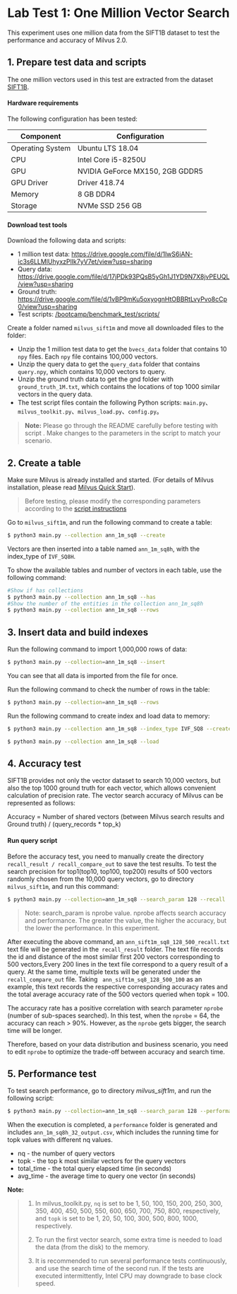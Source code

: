 # Lab Test 1: One Million Vector Search

This experiment uses one million data from the SIFT1B dataset to test the performance and accuracy of Milvus 2.0.

## 1. Prepare test data and scripts

The one million vectors used in this test are extracted from the dataset [SIFT1B](http://corpus-texmex.irisa.fr/).

#### Hardware requirements

The following configuration has been tested:

| Component           |  Configuration                |
| ------------------ | -------------------------- |
| Operating System           | Ubuntu LTS 18.04 |
| CPU           | Intel Core i5-8250U           |
| GPU           | NVIDIA GeForce MX150, 2GB GDDR5  |
| GPU Driver    | Driver 418.74 |
| Memory        | 8 GB DDR4          |
| Storage       | NVMe SSD 256 GB             |

#### Download test tools

Download the following data and scripts:

- 1 million test data: https://drive.google.com/file/d/1lwS6iAN-ic3s6LLMlUhyxzPlIk7yV7et/view?usp=sharing
- Query data: https://drive.google.com/file/d/17jPDk93PQsB5yGh1J1YD9N7X8jvPEUQL/view?usp=sharing
- Ground truth: https://drive.google.com/file/d/1vBP9mKu5oxyognHtOBBRtLvyPvo8cCp0/view?usp=sharing
- Test scripts: [/bootcamp/benchmark_test/scripts/](/benchmark_test/scripts/)

Create a folder named `milvus_sift1m` and move all downloaded files to the folder:

- Unzip the 1 million test data to get the `bvecs_data` folder that contains 10 `npy` files. Each `npy` file contains 100,000 vectors.
- Unzip the query data to get the `query_data` folder that contains `query.npy`, which contains 10,000 vectors to query.
- Unzip the ground truth data to get the gnd folder with `ground_truth_1M.txt`, which contains the locations of top 1000 similar vectors in the query data.
- The test script files contain the following Python scripts: `main.py`、`milvus_toolkit.py`、`milvus_load.py`、`config.py`。

> **Note:** Please go through the README carefully before testing with script . Make changes to the parameters in the script to match your scenario.



## 2. Create a table

Make sure Milvus is already installed and started. (For details of Milvus installation, please read [Milvus Quick Start](https://milvus.io/docs/v2.0.0/install_standalone-docker.md)).

>  Before testing, please modify the corresponding parameters according to the [script instructions](/benchmark_test/scripts/EN_README.md)


Go to `milvus_sift1m`, and run the following command to create a table:

```bash
$ python3 main.py --collection ann_1m_sq8 --create
```

Vectors are then inserted into a table named `ann_1m_sq8h`, with the index_type of `IVF_SQ8H`. 

To show the available tables and number of vectors in each table, use the following command:

```bash
#Show if has collections
$ python3 main.py --collection ann_1m_sq8 --has
#Show the number of the entities in the collection ann_1m_sq8h
$ python3 main.py --collection ann_1m_sq8 --rows
```

## 3.  Insert data and build indexes

Run the following command to import 1,000,000 rows of data:

```bash
$ python3 main.py --collection=ann_1m_sq8 --insert
```

You can see that all data is imported from the file for once.

Run the following command to check the number of rows in the table:

```bash
$ python3 main.py --collection=ann_1m_sq8 --rows
```

Run the following command to create index and load data to memory:

```bash
$ python3 main.py --collection ann_1m_sq8 --index_type IVF_SQ8 --create_index

$ python3 main.py --collection ann_1m_sq8 --load
```

## 4. Accuracy test

SIFT1B provides not only the vector dataset to search 10,000 vectors, but also the top 1000 ground truth for each vector, which allows convenient calculation of precision rate. The vector search accuracy of Milvus can be represented as follows:

Accuracy = Number of shared vectors (between Milvus search results and Ground truth) / (query_records * top_k)

####  Run query script

Before the accuracy test, you need to manually create the directory `recall_result / recall_compare_out` to save the test results. To test the search precision for  top1(top10, top100, top200) results of 500 vectors randomly chosen from the 10,000 query vectors, go to directory `milvus_sift1m`, and run this command:

```bash
$ python3 main.py --collection=ann_1m_sq8 --search_param 128 --recall
```

> Note: search_param is nprobe value. nprobe affects search accuracy and performance. The greater the value, the higher the accuracy, but the lower the performance. In this experiment.

After executing the above command, an `ann_sift1m_sq8_128_500_recall.txt` text file will be generated in the` recall_result` folder. The text file records the id and distance of the most similar first 200 vectors corresponding to 500 vectors,Every 200 lines in the text file correspond to a query result of a query. At the same time, multiple texts will be generated under the `recall_compare_out` file. Taking ` ann_sift1m_sq8_128_500_100` as an example, this text records the respective corresponding accuracy rates and the total average accuracy rate of the 500 vectors queried when topk = 100.

The accuracy rate has a positive correlation with search parameter `nprobe` (number of sub-spaces searched). In this test, when the `nprobe` = 64, the accuracy can reach > 90%.  However, as the `nprobe` gets bigger, the search time will be longer. 

Therefore, based on your data distribution and business scenario, you need to edit `nprobe` to optimize the trade-off between accuracy and search time. 

## 5. Performance test

To test search performance, go to directory *milvus_sift1m*, and run the following script: 

```bash
$ python3 main.py --collection=ann_1m_sq8 --search_param 128 --performance
```

When the execution is completed, a `performance` folder is generated and includes `ann_1m_sq8h_32_output.csv`, which includes the running time for topk values with different nq values.

- nq - the number of query vectors
- topk - the top k most similar vectors for the query vectors 
- total_time - the total query elapsed time (in seconds)
- avg_time - the average time to query one vector (in seconds)

**Note:**

> 1. In milvus_toolkit.py, `nq` is set to be 1, 50, 100, 150, 200, 250, 300, 350, 400, 450, 500, 550, 600, 650, 700, 750, 800, respectively, and `topk` is set to be 1, 20, 50, 100, 300, 500, 800, 1000, respectively.
>
> 2. To run the first vector search, some extra time is needed to load the data (from the disk) to the memory.
>
> 3. It is recommended to run several performance tests continuously, and use the search time of the second run. If the tests are executed intermittently, Intel CPU may downgrade to base clock speed.

